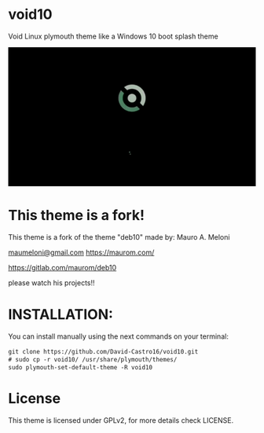 # void10
Void Linux plymouth theme like a Windows 10 boot splash theme

![Preview](preview.gif)

# This theme is a fork!
This theme is a fork of the theme "deb10" made by: Mauro A. Meloni 

  <maumeloni@gmail.com> https://maurom.com/

  https://gitlab.com/maurom/deb10
  
  please watch his projects!!
 

# INSTALLATION:
You can install manually using the next commands on your terminal:

    git clone https://github.com/David-Castro16/void10.git
    # sudo cp -r void10/ /usr/share/plymouth/themes/
    sudo plymouth-set-default-theme -R void10

# License
 This theme is licensed under GPLv2, for more details check LICENSE.
